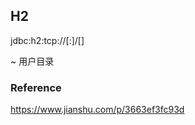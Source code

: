 ## H2



jdbc:h2:tcp://<server>[:<port>]/[<path>]<databaseName>

~ 用户目录



### Reference

https://www.jianshu.com/p/3663ef3fc93d